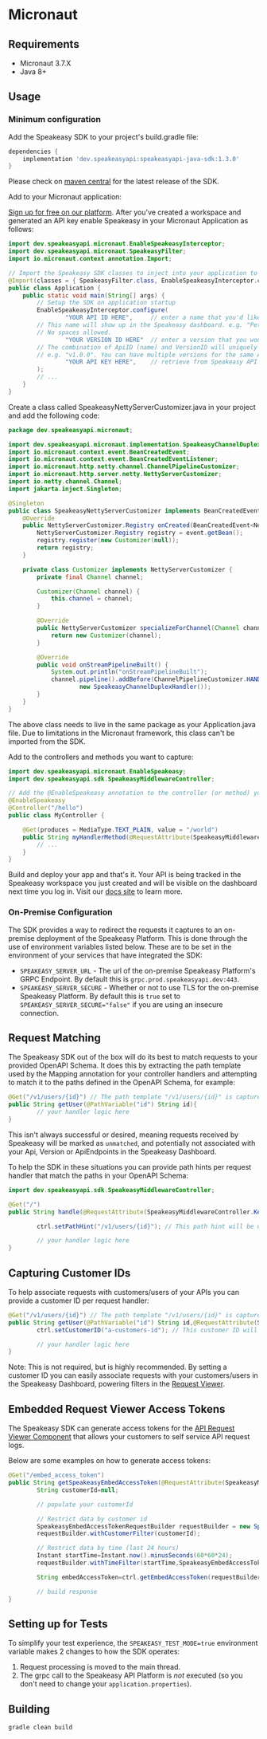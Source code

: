 # Micronaut

## Requirements

- Micronaut 3.7.X
- Java 8+

## Usage

### Minimum configuration

Add the Speakeasy SDK to your project's build.gradle file:

```groovy
dependencies {
    implementation 'dev.speakeasyapi:speakeasyapi-java-sdk:1.3.0'
}
```

Please check on [maven central](https://mavenlibs.com/maven/pom/dev.speakeasyapi/speakeasyapi-java-sdk) for
the latest release of the SDK.

Add to your Micronaut application:

[Sign up for free on our platform](https://www.speakeasyapi.dev/). After you've created a workspace and generated an API
key enable Speakeasy in your Micronaut Application as follows:

```java
import dev.speakeasyapi.micronaut.EnableSpeakeasyInterceptor;
import dev.speakeasyapi.micronaut.SpeakeasyFilter;
import io.micronaut.context.annotation.Import;

// Import the Speakeasy SDK classes to inject into your application to allow request capture
@Import(classes = { SpeakeasyFilter.class, EnableSpeakeasyInterceptor.class }, annotated = "*")
public class Application {
    public static void main(String[] args) {
        // Setup the SDK on application startup
        EnableSpeakeasyInterceptor.configure(
                "YOUR API ID HERE", 	// enter a name that you'd like to associate captured requests with. 
        // This name will show up in the Speakeasy dashboard. e.g. "PetStore" might be a good ApiID for a Pet Store's API.
        // No spaces allowed.
                "YOUR VERSION ID HERE"	// enter a version that you would like to associate captured requests with.
        // The combination of ApiID (name) and VersionID will uniquely identify your requests in the Speakeasy Dashboard.
        // e.g. "v1.0.0". You can have multiple versions for the same ApiID (if running multiple versions of your API)
                "YOUR API KEY HERE",	// retrieve from Speakeasy API dashboard. This can be optionally left out of the configure call and loaded from the SPEAKEASY_API_KEY environment variable.
        );
        // ...
    }
}
```

Create a class called SpeakeasyNettyServerCustomizer.java in your project and add the following code:

```java
package dev.speakeasyapi.micronaut;

import dev.speakeasyapi.micronaut.implementation.SpeakeasyChannelDuplexHandler;
import io.micronaut.context.event.BeanCreatedEvent;
import io.micronaut.context.event.BeanCreatedEventListener;
import io.micronaut.http.netty.channel.ChannelPipelineCustomizer;
import io.micronaut.http.server.netty.NettyServerCustomizer;
import io.netty.channel.Channel;
import jakarta.inject.Singleton;

@Singleton
public class SpeakeasyNettyServerCustomizer implements BeanCreatedEventListener<NettyServerCustomizer.Registry> {
    @Override
    public NettyServerCustomizer.Registry onCreated(BeanCreatedEvent<NettyServerCustomizer.Registry> event) {
        NettyServerCustomizer.Registry registry = event.getBean();
        registry.register(new Customizer(null));
        return registry;
    }

    private class Customizer implements NettyServerCustomizer {
        private final Channel channel;

        Customizer(Channel channel) {
            this.channel = channel;
        }

        @Override
        public NettyServerCustomizer specializeForChannel(Channel channel, ChannelRole role) {
            return new Customizer(channel);
        }

        @Override
        public void onStreamPipelineBuilt() {
            System.out.println("onStreamPipelineBuilt");
            channel.pipeline().addBefore(ChannelPipelineCustomizer.HANDLER_HTTP_STREAM, "speakeasy",
                    new SpeakeasyChannelDuplexHandler());
        }
    }
}
```
The above class needs to live in the same package as your Application.java file. Due to limitations in the Micronaut framework, this class can't be imported from the SDK.

Add to the controllers and methods you want to capture:

```java
import dev.speakeasyapi.micronaut.EnableSpeakeasy;
import dev.speakeasyapi.sdk.SpeakeasyMiddlewareController;

// Add the @EnableSpeakeasy annotation to the controller (or method) you want to capture to enable request capture
@EnableSpeakeasy
@Controller("/hello")
public class MyController {

    @Get(produces = MediaType.TEXT_PLAIN, value = "/world")
    public String myHandlerMethod(@RequestAttribute(SpeakeasyMiddlewareController.Key) SpeakeasyMiddlewareController ctrl) { // Add the SpeakeasyMiddlewareController to your controller method to allow working with the SDK but also to allow the Speakeasy SDK to understand that this method should be captured
        // ...
    }
}
```

Build and deploy your app and that's it. Your API is being tracked in the Speakeasy workspace you just created
and will be visible on the dashboard next time you log in. Visit our [docs site](https://docs.speakeasyapi.dev/) to
learn more.

### On-Premise Configuration

The SDK provides a way to redirect the requests it captures to an on-premise deployment of the Speakeasy Platform. This
is done through the use of environment variables listed below. These are to be set in the environment of your services
that have integrated the SDK:

* `SPEAKEASY_SERVER_URL` - The url of the on-premise Speakeasy Platform's GRPC Endpoint. By default this
  is `grpc.prod.speakeasyapi.dev:443`.
* `SPEAKEASY_SERVER_SECURE` - Whether or not to use TLS for the on-premise Speakeasy Platform. By default this is `true`
  set to `SPEAKEASY_SERVER_SECURE="false"` if you are using an insecure connection.

## Request Matching

The Speakeasy SDK out of the box will do its best to match requests to your provided OpenAPI Schema. It does this by
extracting the path template used by the Mapping annotation for your controller handlers and attempting to match it to
the paths defined in the OpenAPI Schema, for example:

```java
@Get("/v1/users/{id}") // The path template "/v1/users/{id}" is captured automatically by the SDK
public String getUser(@PathVariable("id") String id){
        // your handler logic here
}
```

This isn't always successful or desired, meaning requests received by Speakeasy will be marked as `unmatched`, and
potentially not associated with your Api, Version or ApiEndpoints in the Speakeasy Dashboard.

To help the SDK in these situations you can provide path hints per request handler that match the paths in your OpenAPI
Schema:

```java
import dev.speakeasyapi.sdk.SpeakeasyMiddlewareController;

@Get("/")
public String handle(@RequestAttribute(SpeakeasyMiddlewareController.Key) SpeakeasyMiddlewareController ctrl){

        ctrl.setPathHint("/v1/users/{id}"); // This path hint will be used to match requests to your OpenAPI Schema

        // your handler logic here
}
```

## Capturing Customer IDs

To help associate requests with customers/users of your APIs you can provide a customer ID per request handler:

```java
@Get("/v1/users/{id}") // The path template "/v1/users/{id}" is captured automatically by the SDK
public String getUser(@PathVariable("id") String id,@RequestAttribute(SpeakeasyMiddlewareController.Key) SpeakeasyMiddlewareController ctrl){
        ctrl.setCustomerID("a-customers-id"); // This customer ID will be used to associate this instance of a request with your customers/users

        // your handler logic here
}
```

Note: This is not required, but is highly recommended. By setting a customer ID you can easily associate requests with
your customers/users in the Speakeasy Dashboard, powering filters in the [Request
Viewer](https://docs.speakeasyapi.dev/docs/using-speakeasy/understand-apis).

## Embedded Request Viewer Access Tokens

The Speakeasy SDK can generate access tokens for
the [API Request Viewer Component](https://docs.speakeasyapi.dev/docs/using-speakeasy/build-dev-portals/request-viewer)
that allows your customers to self service API request logs.

Below are some examples on how to generate access tokens:

```java
@Get("/embed_access_token")
public String getSpeakeasyEmbedAccessToken(@RequestAttribute(SpeakeasyMiddlewareController.Key) SpeakeasyMiddlewareController ctrl){
        String customerId=null;

        // populate your customerId

        // Restrict data by customer id
        SpeakeasyEmbedAccessTokenRequestBuilder requestBuilder = new SpeakeasyEmbedAccessTokenRequestBuilder();
        requestBuilder.withCustomerFilter(customerId);

        // Restrict data by time (last 24 hours)
        Instant startTime=Instant.now().minusSeconds(60*60*24);
        requestBuilder.withTimeFilter(startTime,SpeakeasyEmbedAccessTokenRequestFilterOperator.GreaterThan);

        String embedAccessToken=ctrl.getEmbedAccessToken(requestBuilder.build());

        // build response
}
```

## Setting up for Tests

To simplify your test experience, the `SPEAKEASY_TEST_MODE=true` environment variable makes 2
changes to how the SDK operates:

1. Request processing is moved to the main thread.
2. The grpc call to the Speakeasy API Platform is _not_ executed (so you don't need to change
   your `application.properties`).

## Building

```bash
gradle clean build
```
